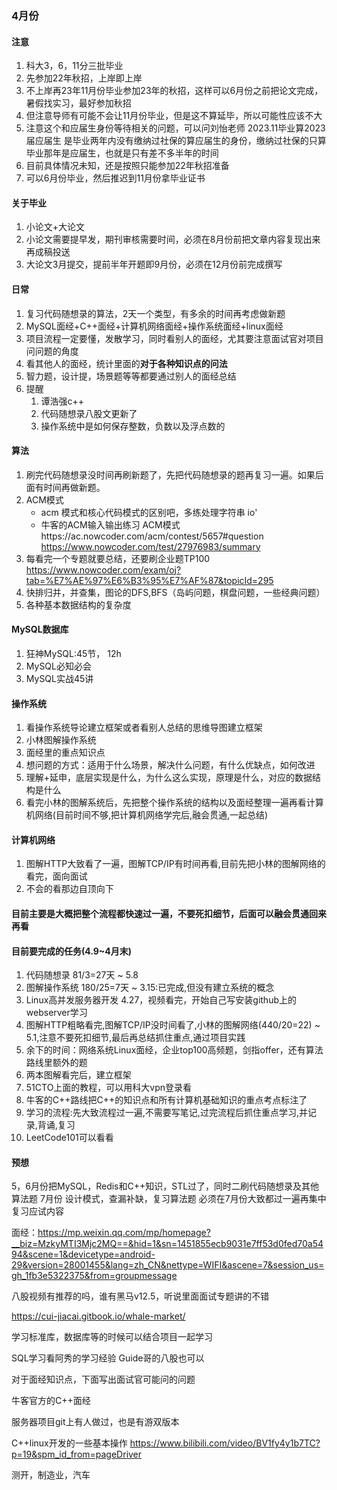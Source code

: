 ### 4月份

#### 注意
1. 科大3，6，11分三批毕业
2. 先参加22年秋招，上岸即上岸
3. 不上岸再23年11月份毕业参加23年的秋招，这样可以6月份之前把论文完成，暑假找实习，最好参加秋招
4. 但注意导师有可能不会让11月份毕业，但是这不算延毕，所以可能性应该不大
5. 注意这个和应届生身份等待相关的问题，可以问刘怡老师
      2023.11毕业算2023届应届生
      是毕业两年内没有缴纳过社保的算应届生的身份，缴纳过社保的只算毕业那年是应届生，也就是只有差不多半年的时间
6. 目前具体情况未知，还是按照只能参加22年秋招准备
7. 可以6月份毕业，然后推迟到11月份拿毕业证书
#### 关于毕业
1. 小论文+大论文
2. 小论文需要提早发，期刊审核需要时间，必须在8月份前把文章内容复现出来再成稿投送
3. 大论文3月提交，提前半年开题即9月份，必须在12月份前完成撰写
#### 日常
1. 复习代码随想录的算法，2天一个类型，有多余的时间再考虑做新题
2. MySQL面经+C++面经+计算机网络面经+操作系统面经+linux面经
3. 项目流程一定要懂，发散学习，同时看别人的面经，尤其要注意面试官对项目问问题的角度
4. 看其他人的面经，统计里面的**对于各种知识点的问法**
5. 智力题，设计提，场景题等等都要通过别人的面经总结
6. 提醒
   1.  谭浩强c++
   2.  代码随想录八股文更新了
   3.  操作系统中是如何保存整数，负数以及浮点数的
#### 算法
1. 刷完代码随想录没时间再刷新题了，先把代码随想录的题再复习一遍。如果后面有时间再做新题。
1. ACM模式
   - acm 模式和核心代码模式的区别吧，多练处理字符串 io'
   - 牛客的ACM输入输出练习
      ACM模式https://ac.nowcoder.com/acm/contest/5657#question
      https://www.nowcoder.com/test/27976983/summary
2. 每看完一个专题就要总结，还要刷企业题TP100
      https://www.nowcoder.com/exam/oj?tab=%E7%AE%97%E6%B3%95%E7%AF%87&topicId=295
3. 快排归并，并查集，图论的DFS,BFS（岛屿问题，棋盘问题，一些经典问题）
4. 各种基本数据结构的复杂度
#### MySQL数据库
1. 狂神MySQL:45节， 12h
2. MySQL必知必会
3. MySQL实战45讲
#### 操作系统
1. 看操作系统导论建立框架或者看别人总结的思维导图建立框架
2. 小林图解操作系统
3. 面经里的重点知识点
4. 想问题的方式：适用于什么场景，解决什么问题，有什么优缺点，如何改进
5. 理解+延申，底层实现是什么，为什么这么实现，原理是什么，对应的数据结构是什么
6. 看完小林的图解系统后，先把整个操作系统的结构以及面经整理一遍再看计算机网络(目前时间不够,把计算机网络学完后,融会贯通,一起总结)

#### 计算机网络
1. 图解HTTP大致看了一遍，图解TCP/IP有时间再看,目前先把小林的图解网络的看完，面向面试
2. 不会的看那边自顶向下
#### 目前主要是大概把整个流程都快速过一遍，不要死扣细节，后面可以融会贯通回来再看

#### 目前要完成的任务(4.9~4月末)
1. 代码随想录 81/3=27天 ~ 5.8
2. 图解操作系统 180/25=7天 ~ 3.15:已完成,但没有建立系统的概念
3. Linux高并发服务器开发 4.27，视频看完，开始自己写安装github上的webserver学习
4. 图解HTTP粗略看完,图解TCP/IP没时间看了,小林的图解网络(440/20=22) ~ 5.1,注意不要死扣细节,最后再总结抓住重点,通过项目实践
5. 余下的时间：网络系统Linux面经，企业top100高频题，剑指offer，还有算法路线里额外的题
6. 两本图解看完后，建立框架
7. 51CTO上面的教程，可以用科大vpn登录看
8. 牛客的C++路线把C++的知识点和所有计算机基础知识的重点考点标注了
9. 学习的流程:先大致流程过一遍,不需要写笔记,过完流程后抓住重点学习,并记录,背诵,复习
10. LeetCode101可以看看
#### 预想
5，6月份把MySQL，Redis和C++知识，STL过了，同时二刷代码随想录及其他算法题
7月份 设计模式，查漏补缺，复习算法题
必须在7月份大致都过一遍再集中复习应试内容



面经：https://mp.weixin.qq.com/mp/homepage?__biz=MzkyMTI3Mjc2MQ==&hid=1&sn=1451855ecb9031e7ff53d0fed70a5494&scene=1&devicetype=android-29&version=28001455&lang=zh_CN&nettype=WIFI&ascene=7&session_us=gh_1fb3e5322375&from=groupmessage

八股视频有推荐的吗，谁有黑马v12.5，听说里面面试专题讲的不错

https://cui-jiacai.gitbook.io/whale-market/

学习标准库，数据库等的时候可以结合项目一起学习


SQL学习看阿秀的学习经验
Guide哥的八股也可以


对于面经知识点，下面写出面试官可能问的问题

牛客官方的C++面经

服务器项目git上有人做过，也是有游双版本

C++linux开发的一些基本操作
https://www.bilibili.com/video/BV1fy4y1b7TC?p=19&spm_id_from=pageDriver

测开，制造业，汽车